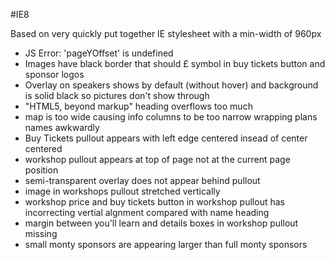 #IE8

Based on very quickly put together IE stylesheet with a min-width of 960px

- JS Error: 'pageYOffset' is undefined
- Images have black border that should £ symbol in buy tickets button and sponsor logos
- Overlay on speakers shows by default (without hover) and background is solid black so pictures don't show through
- "HTML5, beyond markup" heading overflows too much
- map is too wide causing info columns to be too narrow wrapping plans names awkwardly
- Buy Tickets pullout appears with left edge centered insead of center centered
- workshop pullout appears at top of page not at the current page position
- semi-transparent overlay does not appear behind pullout
- image in workshops pullout stretched vertically
- workshop price and buy tickets button in workshop pullout has incorrecting vertial algnment compared with name heading
- margin between you'll learn and details boxes in workshop pullout missing
- small monty sponsors are appearing larger than full monty sponsors
